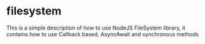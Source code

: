 # filesystem
This is a simple description of how to use NodeJS FileSystem library, it contains how to use Callback based, AsyncAwait and synchronous methods
